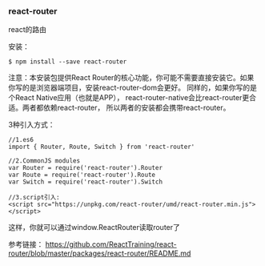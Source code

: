 ### react-router
react的路由

安装：
```
$ npm install --save react-router
```
注意：本安装包提供React Router的核心功能，你可能不需要直接安装它。如果你写的是浏览器端项目，安装react-router-dom会更好。
同样的，如果你写的是个React Native应用（也就是APP）， react-router-native会比react-router更合适。两者都依赖react-router，
所以两者的安装都会携带react-router。

3种引入方式：
```
//1.es6
import { Router, Route, Switch } from 'react-router'

//2.CommonJS modules
var Router = require('react-router').Router
var Route = require('react-router').Route
var Switch = require('react-router').Switch

//3.script引入:
<script src="https://unpkg.com/react-router/umd/react-router.min.js"></script>
```
这样，你就可以通过window.ReactRouter读取router了

参考链接：
<https://github.com/ReactTraining/react-router/blob/master/packages/react-router/README.md>
